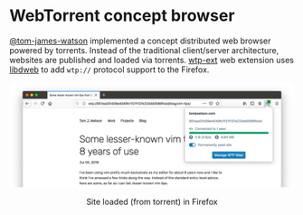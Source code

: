 # WebTorrent concept browser

[@tom-james-watson][]  implemented a concept distributed web browser powered by torrents. Instead of the traditional client/server architecture, websites are published and loaded via torrents. [wtp-ext][] web extension uses [libdweb](./libdweb) to add `wtp://` protocol support to the Firefox. 

![https://github.com/tom-james-watson/wtp-ext "WebTorrent Browser Concept"](c1QSZWU-20200130145316547.png)



<center>Site loaded (from torrent) in Firefox</center>

[@tom-james-watson]:https://github.com/tom-james-watson "Tom Watson"
[libdweb]:https://github.com/mozilla/libdweb "Experimental Firefox extension APIs for P2P"
[wtp-ext]:https://github.com/tom-james-watson/wtp-ext "Proof-of-concept distributed web powered by WebTorrents"